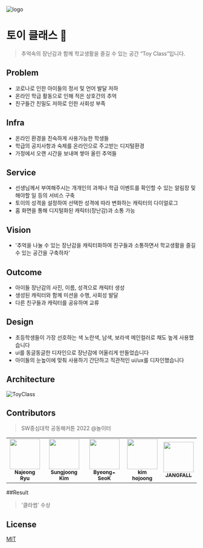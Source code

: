 ![logo](https://user-images.githubusercontent.com/61545957/175321348-03ad40c5-5e10-40b8-8de5-e9c7e3e1bef7.png)

# 토이 클래스 🧸
> 추억속의 장난감과 함께 학교생활을 즐길 수 있는 공간 “Toy Class”입니다.

## Problem
- 코로나로 인한 아이들의 정서 및 언어 발달 저하
- 온라인 학급 활동으로 인해 적은 상호간의 추억
- 친구들간 친밀도 저하로 인한 사회성 부족

## Infra
- 온라인 환경을 친숙하게 사용가능한 학생들
- 학급의 공지사항과 숙제를 온라인으로 주고받는 디지털환경
- 가정에서 오랜 시간을 보내며 쌓아 올린 추억들

## Service
- 선생님께서 부여해주시는 개개인의 과제나 학급 이벤트를 확인할 수 있는 알림장 및 해야할 일 등의 서비스 구축
- 토이의 성격을 설정하여 선택한 성격에 따라 변화하는 캐릭터의 다이얼로그
- 홈 화면을 통해 디지털화된 캐릭터(장난감)과 소통 가능

## Vision
- '추억을 나눌 수 있는 장난감을 캐릭터화하여 친구들과 소통하면서 학교생활을 즐길 수 있는 공간을 구축하자'

## Outcome
- 아이들 장난감의 사진, 이름, 성격으로 캐릭터 생성
- 생성된 캐릭터와 함께 미션을 수행, 사회성 발달
- 다른 친구들과 캐릭터를 공유하며 교류

## Design
- 초등학생들이 가장 선호하는 색 노란색, 남색, 보라색 메인컬러로 채도 높게 사용했습니다
- ui를 동글동글한 디자인으로 장난감에 어울리게 만들었습니다
- 아이들의 눈높이에 맞춰 사용하기 간단하고 직관적인 ui/ux를 디자인했습니다

## Architecture
![ToyClass](https://user-images.githubusercontent.com/61545957/175333720-fa8dc326-23e4-4d4d-a419-9c0bb62c9a5c.png)

## Contributors
> SW중심대학 공동해커톤 2022 @놀이터 
<table>
  <tr>
    <td align="center"><a href="https://github.com/summermermer"><img src="https://avatars.githubusercontent.com/u/68227738?v=4" width="80px;" alt=""/><br /><sub><b>Najeong Ryu</b></sub></a></td>
    <td align="center"><a href="https://github.com/joseph-106"><img src="https://avatars.githubusercontent.com/u/61545957?v=4" width="80px;" alt=""/><br /><sub><b>Sungjoong Kim</b></sub></a></td>
    <td align="center"><a href="https://github.com/Byeong-SeoK"><img src="https://avatars.githubusercontent.com/u/87558488?v=4" width="80px;" alt=""/><br /><sub><b>Byeong-SeoK</b></sub></a></td>
    <td align="center"><a href="https://github.com/wlrma0108"><img src="https://avatars.githubusercontent.com/u/82634705?v=4" width="80px;" alt=""/><br /><sub><b>kim hojoong</b></sub></a></td>
    <td align="center"><a href="https://github.com/JANGFALL"><img src="https://avatars.githubusercontent.com/u/98828190?v=4" width="80px;" alt=""/><br /><sub><b>JANGFALL</b></sub></a></td>
  </tr>
</table>

##Result
> '클라썸'  수상

## License
[MIT](https://github.com/Noriter/toy-class/blob/main/LICENSE)
